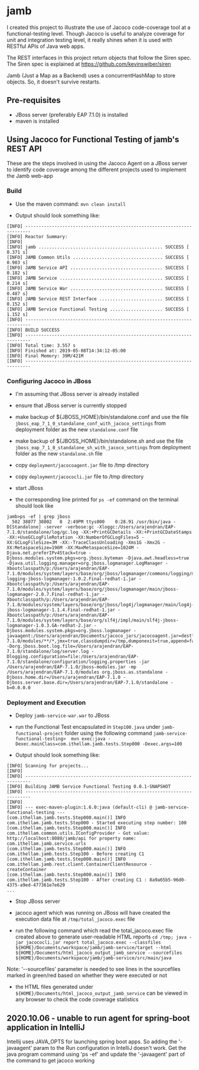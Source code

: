 # jamb

I created this project to illustrate the use of Jacoco code-coverage tool at a functional-testing level.
Though Jacoco is useful to analyze coverage for unit and integration testing level, it really shines
when it is used with RESTful APIs of Java web apps. 

The REST interfaces in this project return objects that follow the Siren spec.
The Siren spec is explained at https://github.com/kevinswiber/siren

Jamb (Just a Map as a Backend) uses a concurrentHashMap to store objects.
So, it doesn't survive restarts. 

## Pre-requisites
- JBoss server (preferably EAP 7.1.0) is installed 
- maven is installed

## Using Jacoco for Functional Testing of jamb's REST API

These are the steps involved in using the Jacoco Agent on a JBoss server
to identify code coverage among the different projects used to implement the Jamb web-app

### Build
- Use the maven command: `mvn clean install`
  
- Output should look something like:
```
[INFO] ------------------------------------------------------------------------
[INFO] Reactor Summary:
[INFO] 
[INFO] jamb ............................................... SUCCESS [  0.371 s]
[INFO] JAMB Common Utils .................................. SUCCESS [  0.903 s]
[INFO] JAMB Service API ................................... SUCCESS [  0.182 s]
[INFO] JAMB Service ....................................... SUCCESS [  0.214 s]
[INFO] JAMB Service War ................................... SUCCESS [  0.487 s]
[INFO] JAMB Service REST Interface ........................ SUCCESS [  0.152 s]
[INFO] JAMB Service Functional Testing .................... SUCCESS [  1.152 s]
[INFO] ------------------------------------------------------------------------
[INFO] BUILD SUCCESS
[INFO] ------------------------------------------------------------------------
[INFO] Total time: 3.557 s
[INFO] Finished at: 2019-05-08T14:34:12-05:00
[INFO] Final Memory: 39M/421M
[INFO] ------------------------------------------------------------------------
```

### Configuring Jacoco in JBoss
- I'm assuming that JBoss server is already installed

- ensure that JBoss server is currently stopped

- make backup of ${JBOSS_HOME}/bin/standalone.conf and use the file `jboss_eap_7_1_0_standalone_conf_with_jacoco_settings`
  from deployment folder as the new `standalone.conf` file
  
- make backup of ${JBOSS_HOME}/bin/standalone.sh and use the file `jboss_eap_7_1_0_standalone_sh_with_jacoco_settings`
  from deployment folder as the new `standalone.sh` file
  
- copy `deployment/jacocoagent.jar` file to /tmp directory

- copy `deployment/jacococli.jar` file to /tmp directory
  
- start JBoss

- the corresponding line printed for `ps -ef` command on the terminal should look like
```
jamb>ps -ef | grep jboss
  502 38077 38002   0  2:49PM ttys000    0:28.91 /usr/bin/java -D[Standalone] -server -verbose:gc -Xloggc:/Users/arajendran/EAP-7.1.0/standalone/log/gc.log -XX:+PrintGCDetails -XX:+PrintGCDateStamps -XX:+UseGCLogFileRotation -XX:NumberOfGCLogFiles=5 -XX:GCLogFileSize=3M -XX:-TraceClassUnloading -Xms1G -Xmx2G -XX:MetaspaceSize=196M -XX:MaxMetaspaceSize=1024M -Djava.net.preferIPv4Stack=true -Djboss.modules.system.pkgs=org.jboss.byteman -Djava.awt.headless=true -Djava.util.logging.manager=org.jboss.logmanager.LogManager -Xbootclasspath/p:/Users/arajendran/EAP-7.1.0/modules/system/layers/base/org/jboss/logmanager/commons/logging/main/commons-logging-jboss-logmanager-1.0.2.Final-redhat-1.jar -Xbootclasspath/p:/Users/arajendran/EAP-7.1.0/modules/system/layers/base/org/jboss/logmanager/main/jboss-logmanager-2.0.7.Final-redhat-1.jar -Xbootclasspath/p:/Users/arajendran/EAP-7.1.0/modules/system/layers/base/org/jboss/log4j/logmanager/main/log4j-jboss-logmanager-1.1.4.Final-redhat-1.jar -Xbootclasspath/p:/Users/arajendran/EAP-7.1.0/modules/system/layers/base/org/slf4j/impl/main/slf4j-jboss-logmanager-1.0.3.GA-redhat-2.jar -Djboss.modules.system.pkgs=org.jboss.logmanager -javaagent:/Users/arajendran/Documents/jacoco_jars/jacocoagent.jar=destfile=/tmp/total_jacoco.exec,excludes=/Users/arajendran/EAP-7.1.0/modules/**/*,jmx=true,classdumpdir=/tmp,dumponexit=true,append=false -Dorg.jboss.boot.log.file=/Users/arajendran/EAP-7.1.0/standalone/log/server.log -Dlogging.configuration=file:/Users/arajendran/EAP-7.1.0/standalone/configuration/logging.properties -jar /Users/arajendran/EAP-7.1.0/jboss-modules.jar -mp /Users/arajendran/EAP-7.1.0/modules org.jboss.as.standalone -Djboss.home.dir=/Users/arajendran/EAP-7.1.0 -Djboss.server.base.dir=/Users/arajendran/EAP-7.1.0/standalone -b=0.0.0.0
```
  
### Deployment and Execution
- Deploy `jamb-service-war.war` to JBoss

- run the Functional Test encapsulated in `Step100.java` under `jamb-functional-project` folder 
using the following command
`jamb-service-functional-testing>  mvn exec:java -Dexec.mainClass=com.ithellam.jamb.tests.Step000 -Dexec.args=100`

- Output should look something like:
```
[INFO] Scanning for projects...
[INFO]                                                                         
[INFO] ------------------------------------------------------------------------
[INFO] Building JAMB Service Functional Testing 0.0.1-SNAPSHOT
[INFO] ------------------------------------------------------------------------
[INFO] 
[INFO] --- exec-maven-plugin:1.6.0:java (default-cli) @ jamb-service-functional-testing ---
[com.ithellam.jamb.tests.Step000.main()] INFO com.ithellam.jamb.tests.Step000 - Started executing step number: 100
[com.ithellam.jamb.tests.Step000.main()] INFO com.ithellam.common.utils.IConfigProvider - Got value: http://localhost:8080/jamb/api for property name: com.ithellam.jamb.service.urls
[com.ithellam.jamb.tests.Step000.main()] INFO com.ithellam.jamb.tests.Step100 - Before creating C1
[com.ithellam.jamb.tests.Step000.main()] INFO com.ithellam.jamb.rest.client.ContainerClientResource - createContainer
[com.ithellam.jamb.tests.Step000.main()] INFO com.ithellam.jamb.tests.Step100 - After creating C1 : 8a9a65b5-96d0-4375-a9ed-477361e7e629
...
```

- Stop JBoss server

- jacoco agent which was running on JBoss will have created the execution data file at `/tmp/total_jacoco.exec` file

- run the following command which read the total_jacoco.exec file created above to generate user-readable HTML reports
```cd /tmp; java -jar jacococli.jar report total_jacoco.exec --classfiles ${HOME}/Documents/workspace/jamb/jamb-service/target --html ${HOME}/Documents/html_jacoco_output_jamb_service --sourcefiles ${HOME}/Documents/workspace/jamb/jamb-service/src/main/java ```

Note: '--sourcefiles' parameter is needed to see lines in the sourcefiles marked in green/red based on whether they were executed or not

- the HTML files generated under `${HOME}/Documents/html_jacoco_output_jamb_service` can be viewed in any browser to check the code coverage statistics




## 2020.10.06 - unable to run agent for spring-boot application in IntelliJ

Intellij uses JAVA_OPTS for launching spring boot apps. So adding the '-javaagent' param to
the Run configuration in IntelliJ doesn't work. Get the java program command using 'ps -ef'
and update the '-javaagent' part of the command to get jacoco working





